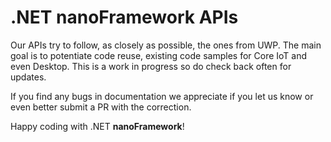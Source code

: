 # .NET **nanoFramework** APIs

Our APIs try to follow, as closely as possible, the ones from UWP. The main goal is to potentiate code reuse, existing code samples for Core IoT and even Desktop.
This is a work in progress so do check back often for updates.

If you find any bugs in documentation we appreciate if you let us know or even better submit a PR with the correction.

Happy coding with .NET **nanoFramework**!
